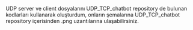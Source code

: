 UDP server ve client dosyalarını UDP_TCP_chatbot repository de bulunan kodlarları kullanarak oluşturdum, onların şemalarına UDP_TCP_chatbot repository içerisinden .png uzantılarına ulaşabilirsiniz.
